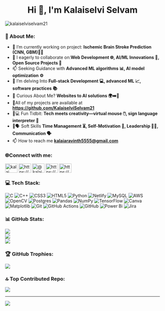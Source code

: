 <h1 align="center">Hi 👋, I'm Kalaiselvi Selvam</h1>
<p align="left"> <img src="https://komarev.com/ghpvc/?username=kalaiselviselvam21&label=Profile%20views&color=0e75b6&style=flat" alt="kalaiselviselvam21" /> </p>

<!--<h3 align="center">Frontend Developer|AI/ML Enthusiast|DSA</h3>
<p align="left"> <img src="https://komarev.com/ghpvc/?username=kalaiselviselvam21&label=Profile%20views&color=0e75b6&style=flat" alt="kalaiselviselvam21" /> </p>-->

<h3 align="left">💫 About Me:</h3>

- 🌱 I’m currently working on project: **Ischemic Brain Stroke Prediction (CNN, GBM)🧠🔬**
- 📝 I eagerly to collaborate on:**Web Development 🌐, AI/ML Innovations 🤖, Open Source Projects 🌟**
- 📫 Seeking Guidance with **Advanced ML algorithms 📊, AI model optimization ⚙️**
- 🌱 I’m delving Into **Full-stack Development 💻, advanced ML 📈, software practices 📚**
- 🤔 Curious About Me? **Websites to AI solutions 🌍➡️🤖**
- 💼All of my projects are available at  **https://github.com/KalaiselviSelvam21**
- 🤖💻 Fun Tidbit:  **Tech meets creativity—virtual mouse 🖱️, sign language interpreter 👐**
- 🌱🗣️ Soft Skills **Time Management ⏳, Self-Motivation 💪, Leadership 👩‍💼, Communication 🗣️**
- 📫 How to reach me **kalaiaravinth5555@gmail.com**




<h3 align="left">🌐Connect with me:</h3>
<p align="left">
<a href="https://x.com/https://x.com/its_me_lily_21" target="blank"><img align="center" src="https://raw.githubusercontent.com/rahuldkjain/github-profile-readme-generator/master/src/images/icons/Social/twitter.svg" alt="kalai" height="30" width="40" /></a>
<a href="https://www.instagram.com/izel._diaries/" target="blank"><img align="center" src="https://raw.githubusercontent.com/rahuldkjain/github-profile-readme-generator/master/src/images/icons/Social/instagram.svg" alt="https://www.instagram.com/izel._diaries/" height="30" width="40" /></a>
<a href="https://medium.com/@kalaiaravinth5555" target="blank"><img align="center" src="https://raw.githubusercontent.com/rahuldkjain/github-profile-readme-generator/master/src/images/icons/Social/medium.svg" alt="@kalaicreatz" height="30" width="40" /></a>
<a href="https://www.codechef.com/users/kalaiselvi2003" target="blank"><img align="center" src="https://cdn.jsdelivr.net/npm/simple-icons@3.1.0/icons/codechef.svg" alt="https://www.codechef.com/users/kalaiselvi2003" height="30" width="40" /></a>
<a href="https://www.hackerrank.com/profile/kalaiaravinth551" target="blank"><img align="center" src="https://raw.githubusercontent.com/rahuldkjain/github-profile-readme-generator/master/src/images/icons/Social/hackerrank.svg" alt="https://www.hackerrank.com/profile/kalaiaravinth551" height="30" width="40" /></a>
</p>


<h3 align="left">💻 Tech Stack:</h3>

![C](https://img.shields.io/badge/c-%2300599C.svg?style=plastic&logo=c&logoColor=white) ![C++](https://img.shields.io/badge/c++-%2300599C.svg?style=plastic&logo=c%2B%2B&logoColor=white) ![CSS3](https://img.shields.io/badge/css3-%231572B6.svg?style=plastic&logo=css3&logoColor=white) ![HTML5](https://img.shields.io/badge/html5-%23E34F26.svg?style=plastic&logo=html5&logoColor=white) ![Python](https://img.shields.io/badge/python-3670A0?style=plastic&logo=python&logoColor=ffdd54) ![Netlify](https://img.shields.io/badge/netlify-%23000000.svg?style=plastic&logo=netlify&logoColor=#00C7B7) ![MySQL](https://img.shields.io/badge/mysql-4479A1.svg?style=plastic&logo=mysql&logoColor=white) ![AWS](https://img.shields.io/badge/AWS-%23FF9900.svg?style=plastic&logo=amazon-aws&logoColor=white) ![OpenCV](https://img.shields.io/badge/opencv-%23white.svg?style=plastic&logo=opencv&logoColor=white) ![Postgres](https://img.shields.io/badge/postgres-%23316192.svg?style=plastic&logo=postgresql&logoColor=white) ![Pandas](https://img.shields.io/badge/pandas-%23150458.svg?style=plastic&logo=pandas&logoColor=white) ![NumPy](https://img.shields.io/badge/numpy-%23013243.svg?style=plastic&logo=numpy&logoColor=white) ![TensorFlow](https://img.shields.io/badge/TensorFlow-%23FF6F00.svg?style=plastic&logo=TensorFlow&logoColor=white) ![Canva](https://img.shields.io/badge/Canva-%2300C4CC.svg?style=plastic&logo=Canva&logoColor=white) ![Matplotlib](https://img.shields.io/badge/Matplotlib-%23ffffff.svg?style=plastic&logo=Matplotlib&logoColor=black) ![Git](https://img.shields.io/badge/git-%23F05033.svg?style=plastic&logo=git&logoColor=white) ![GitHub Actions](https://img.shields.io/badge/github%20actions-%232671E5.svg?style=plastic&logo=githubactions&logoColor=white) ![GitHub](https://img.shields.io/badge/github-%23121011.svg?style=plastic&logo=github&logoColor=white) ![Power Bi](https://img.shields.io/badge/power_bi-F2C811?style=plastic&logo=powerbi&logoColor=black) ![Jira](https://img.shields.io/badge/jira-%230A0FFF.svg?style=plastic&logo=jira&logoColor=white)



<h3 align="left">📊 GitHub Stats:</h3>

![](https://github-readme-stats.vercel.app/api?username=KalaiselviSelvam21&theme=radical&hide_border=false&include_all_commits=true&count_private=true)<br/>
![](https://github-readme-streak-stats.herokuapp.com/?user=KalaiselviSelvam21&theme=radical&hide_border=false)<br/>
![](https://github-readme-stats.vercel.app/api/top-langs/?username=KalaiselviSelvam21&theme=radical&hide_border=false&include_all_commits=true&count_private=true&layout=compact)

<h3 align="left">🏆 GitHub Trophies:</h3>

![](https://github-profile-trophy.vercel.app/?username=KalaiselviSelvam21&theme=radical&no-frame=false&no-bg=true&margin-w=4)

<h3 align="left">🔝 Top Contributed Repo:</h3>


![](https://github-contributor-stats.vercel.app/api?username=KalaiselviSelvam21&limit=5&theme=dark&combine_all_yearly_contributions=true)

---
[![](https://visitcount.itsvg.in/api?id=KalaiselviSelvam21&icon=0&color=0)](https://visitcount.itsvg.in)

<!-- Proudly created with GPRM ( https://gprm.itsvg.in ) -->
